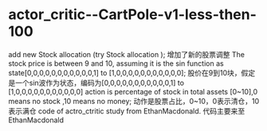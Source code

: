 # actor_critic--CartPole-v1-less-then-100
add new Stock allocation (try Stock allocation );
增加了新的股票调整
The stock price is between 9 and 10, assuming it is the sin function as state[0,0,0,0,0,0,0,0,0,0,0,1] to [1,0,0,0,0,0,0,0,0,0,0,0];
股价在9到10块，假定是一个sin波作为状态，编码为[0,0,0,0,0,0,0,0,0,0,0,1] to [1,0,0,0,0,0,0,0,0,0,0,0]
action  is  percentage of  stock in  total assets [0~10],0 means no stock ,10 means no money;
动作是股票占比，0~10，0表示清仓，10表示满仓
code of actro_ctritic study from EthanMacdonald.
代码主要来至EthanMacdonald
